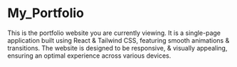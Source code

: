 # My_Portfolio
This is the portfolio website you are currently viewing. It is a single-page application built using React &amp; Tailwind CSS, featuring smooth animations &amp; transitions. The website is designed to be responsive, &amp; visually appealing, ensuring an optimal experience across various devices.
